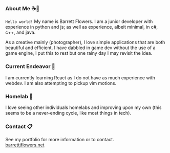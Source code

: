 ### About Me ☕🍂

`Hello world!` My name is Barrett Flowers. I am a junior developer with experience in python and js; as well as experience, albeit minimal, in c#, c++, and java.

As a creative mainly (photographer), I love simple applications that are both beautiful and efficient. I have dabbled in game dev without
the use of a game engine, I put this to rest but one rainy day I may revisit the idea.

### Current Endeavor 💾

I am currently learning React as I do not have as much experience with webdev. I am also attempting to pickup vim motions.

### Homelab 🔌

I love seeing other individuals homelabs and improving upon my own (this seems to be a never-ending cycle, like most things in tech).

### Contact 📋

See my portfolio for more information or to contact.\
[barrettjflowers.net](https://barrettjflowers.net/)
